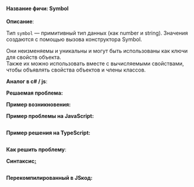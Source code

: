 #### **Название фичи: Symbol**

**Описание**:

Тип `symbol` — примитивный тип данных \(как number и string\). Значения создаются с помощью вызова конструктора Symbol. 

Они неизменяемы и уникальны и могут быть использованы как ключи для свойств объекта.  
Также их можно использовать вместе с вычисляемыми свойствами, чтобы объявлять свойства объектов и члены классов.

**Аналог в c\# / js**:

**Решаемая проблема:**

**Пример возникновения:**

**Пример проблемы на JavaScript:**

```js

```

**Пример решения на TypeScript:**

```js

```

**Как решить проблему**:

**Синтаксис**[**:**](https://citifox.ru/event/adidas-dance-battle/)

```js

```

**Перекомпилированный в JSкод:**

```js

```



